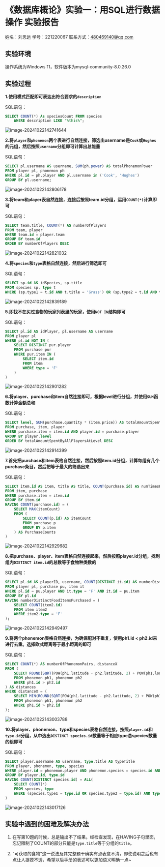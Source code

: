 # 《数据库概论》实验一：用SQL进行数据操作 实验报告

姓名：刘思远	学号：221220067	联系方式：480469140@qq.com

## 实验环境

操作系统为Windows 11，软件版本为mysql-community-8.0.26.0

## 实验过程

**1.使用模式匹配即可表达出符合要求的`description`**

SQL语句：

```sql
SELECT COUNT(*) As speciesCount FROM species
    WHERE description LIKE "%this%";
```

![image-20241022142741644](C:\Users\syliu\AppData\Roaming\Typora\typora-user-images\image-20241022142741644.png)

**2.将`player`和`phonemon`两个表进行自然连接，筛选出username是`Cook`或`Hughes`的元组，然后按照`username`分组即可计算出总能量**

SQL语句：

```sql
SELECT pl.username AS username, SUM(ph.power) AS totalPhonemonPower
FROM player pl, phonemon ph
WHERE pl.id = ph.player AND pl.username in ('Cook', 'Hughes')
GROUP BY pl.username;
```

![image-20241022142806178](C:\Users\syliu\AppData\Roaming\Typora\typora-user-images\image-20241022142806178.png)

**3.将team和player表自然连接，连接后按照team.id分组，运用`COUNT(*)`计算即可**

SQL语句：

```sql
SELECT team.title, COUNT(*) AS numberOfPlayers 
FROM team, player
WHERE team.id = player.team
GROUP BY team.id
ORDER BY numberOfPlayers DESC
```

![image-20241022142821032](C:\Users\syliu\AppData\Roaming\Typora\typora-user-images\image-20241022142821032.png)

**4.将`species`和`type`表格自然连接，然后进行筛选即可**

SQL语句：

```sql
SELECT sp.id AS idSpecies, sp.title
FROM species sp, type t
WHERE (sp.type1 = t.id AND t.title = 'Grass') OR (sp.type2 = t.id AND t.title = 'Grass')
```

![image-20241022142839189](C:\Users\syliu\AppData\Roaming\Typora\typora-user-images\image-20241022142839189.png)

**5.即找不在买过食物的玩家列表里的玩家，使用`NOT IN`结构即可**

SQL语句：

```sql
SELECT pl.id AS idPlayer, pl.username AS username
FROM player pl
WHERE pl.id NOT IN (
    SELECT DISTINCT pur.player
    FROM purchase pur
    WHERE pur.item IN (
        SELECT item.id 
        FROM item
        WHERE type = 'F'
    )
)
```

![image-20241022142901282](C:\Users\syliu\AppData\Roaming\Typora\typora-user-images\image-20241022142901282.png)

**6.将player、purchase和item自然连接即可，根据level进行分组，并使用`SUM`函数计算金额总和**

SQL语句：

```sql
SELECT level, SUM(purchase.quantity * (item.price)) AS totalAmountSpentByAllPlayersAtLevel
FROM purchase, item, player
WHERE purchase.item = item.id AND player.id = purchase.player
GROUP BY player.level
ORDER BY totalAmountSpentByAllPlayersAtLevel DESC
```

![image-20241022142914399](C:\Users\syliu\AppData\Roaming\Typora\typora-user-images\image-20241022142914399.png)

**7.首先把purchase和item表格自然连接，然后按照item.id分组，计算每组有几个purchase条目，然后把等于最大的筛选出来**

SQL语句：

```sql
SELECT item.id AS item, title AS title, COUNT(purchase.id) AS numTimesPurchased
FROM item, purchase
WHERE purchase.item = item.id
GROUP BY item.id
HAVING COUNT(purchase.id) = (
    SELECT MAX(itemCount)
    FROM (
        SELECT COUNT(p.id) AS itemCount
        FROM purchase p 
        GROUP BY p.item
    ) AS PurchaseCounts
)
```

![image-20241022142929682](C:\Users\syliu\AppData\Roaming\Typora\typora-user-images\image-20241022142929682.png)

**8.把purchase、player、item表格自然连接起来，然后按照player.id分组，找到组内`DISTINCT item.id`的总数等于食物种类数的**

SQL语句：

```sql
SELECT pl.id AS playerID, username, COUNT(DISTINCT it.id) AS numberDistinctFoodItemsPurchased
FROM player pl, purchase pu, item it
WHERE pl.id = pu.player AND it.type = 'F' AND it.id = pu.item
GROUP BY pl.id
HAVING numberDistinctFoodItemsPurchased = (
    SELECT COUNT(item2.id) 
    FROM item item2
    WHERE item2.type = 'F'
);
```

![image-20241022142949497](C:\Users\syliu\AppData\Roaming\Typora\typora-user-images\image-20241022142949497.png)

**9.将两个phonemon表格自然连接，为确保配对不重复，使用ph1.id < ph2.id来进行去重。选择欧式距离等于最小距离的即可**

SQL语句：

```sql
SELECT COUNT(*) AS numberOfPhonemonPairs, distanceX
FROM (
    SELECT ROUND(SQRT(POW(ph1.latitude - ph2.latitude, 2) + POW(ph1.longitude - ph2.longitude, 2))*100, 2) AS distanceX
    FROM phonemon ph1, phonemon ph2
    WHERE ph1.id > ph2.id 
) AS distances
WHERE distanceX = (
    SELECT MIN(ROUND(SQRT(POW(ph1.latitude - ph2.latitude, 2) + POW(ph1.longitude - ph2.longitude, 2))*100, 2))
    FROM phonemon ph1, phonemon ph2
    WHERE ph1.id > ph2.id
);
```

![image-20241022143003788](C:\Users\syliu\AppData\Roaming\Typora\typora-user-images\image-20241022143003788.png)

**10.将player、phonemon、type和species表格自然连接，按照`player.id`和`type.id`分组，从中选出`DISTINCT species.id`数量等于相应type总species数量的组即可**

SQL语句：

```sql
SELECT player.username AS username, type.title AS typeTitle
FROM player, phonemon, type, species
WHERE player.id = phonemon.player AND phonemon.species = species.id AND (species.type1 = type.id OR species.type2 = type.id)
GROUP BY player.id, type.id
HAVING COUNT(DISTINCT species.id) = ALL(
    SELECT COUNT(*)
    FROM species, type
    WHERE (species.type1 = type.id OR species.type2 = type.id) AND type.title = typeTitle
)
```

![image-20241022143017126](C:\Users\syliu\AppData\Roaming\Typora\typora-user-images\image-20241022143017126.png)

## 实验中遇到的困难及解决办法

1. 在写第10题的时候，总是输出不了结果。经检查发现，在HAVING子句里面，忘记限制了COUNT的部分只能是`type.title`等于分组的`title`。

2. “可获取的食物”这一说法及其完整题干确实有点表意不清，即使说明之后也有点让人捉摸不透，希望以后手册的表述可以更加语义明确一点~

   



